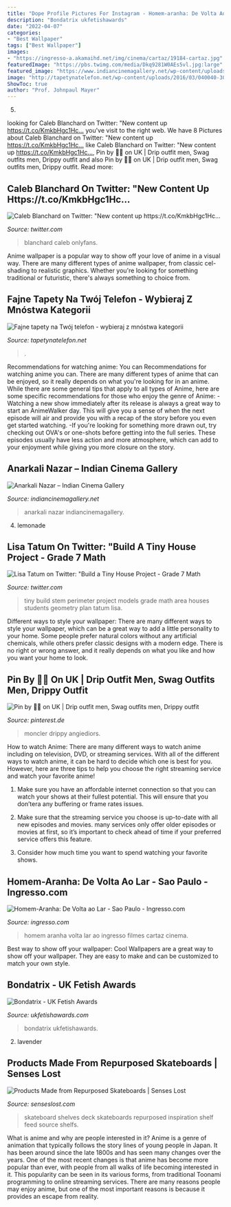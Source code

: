 ```yaml
---
title: "Dope Profile Pictures For Instagram - Homem-aranha: De Volta Ao Lar"
description: "Bondatrix ukfetishawards"
date: "2022-04-07"
categories:
- "Best Wallpaper"
tags: ["Best Wallpaper"]
images:
- "https://ingresso-a.akamaihd.net/img/cinema/cartaz/19184-cartaz.jpg"
featuredImage: "https://pbs.twimg.com/media/Dkq9281W0AEs5vl.jpg:large"
featured_image: "https://www.indiancinemagallery.net/wp-content/uploads/2019/10/Actress-Anarkali-Nazar-11.jpg"
image: "http://tapetynatelefon.net/wp-content/uploads/2016/03/040040-300x450.jpg"
ShowToc: true
author: "Prof. Johnpaul Mayer"
---
```



5.

	

		
looking for Caleb Blanchard on Twitter: &quot;New content up https://t.co/KmkbHgc1Hc… you've visit to the right web. We have 8 Pictures about Caleb Blanchard on Twitter: &quot;New content up https://t.co/KmkbHgc1Hc… like Caleb Blanchard on Twitter: &quot;New content up https://t.co/KmkbHgc1Hc…, Pin by 🥷🏾 on UK | Drip outfit men, Swag outfits men, Drippy outfit and also Pin by 🥷🏾 on UK | Drip outfit men, Swag outfits men, Drippy outfit. Read more:
		
    
## Caleb Blanchard On Twitter: &quot;New Content Up Https://t.co/KmkbHgc1Hc…

<img loading=lazy src="https://pbs.twimg.com/media/Dkq9281W0AEs5vl.jpg:large" onerror="this.onerror=null;this.src='https://tse1.mm.bing.net/th?id=OIP.KEDk16ZDfNaZtXjswz7LdAHaO0&amp;pid=15.1';" alt="Caleb Blanchard on Twitter: &quot;New content up https://t.co/KmkbHgc1Hc…">

_Source: twitter.com_

>blanchard caleb onlyfans. 

	

Anime wallpaper is a popular way to show off your love of anime in a visual way. There are many different types of anime wallpaper, from classic cel-shading to realistic graphics. Whether you're looking for something traditional or futuristic, there's always something to choice from.

    
## Fajne Tapety Na Twój Telefon - Wybieraj Z Mnóstwa Kategorii

<img loading=lazy src="http://tapetynatelefon.net/wp-content/uploads/2016/03/040040-300x450.jpg" onerror="this.onerror=null;this.src='https://tse2.mm.bing.net/th?id=OIP.WkKq7AEnosFvcdJ5MxtFrwHaLH&amp;pid=15.1';" alt="Fajne tapety na Twój telefon - wybieraj z mnóstwa kategorii">

_Source: tapetynatelefon.net_

>. 

	

Recommendations for watching anime: You can
Recommendations for watching anime you can. There are many different types of anime that can be enjoyed, so it really depends on what you're looking for in an anime. While there are some general tips that apply to all types of Anime, here are some specific recommendations for those who enjoy the genre of Anime: 
-Watching a new show immediately after its release is always a great way to start an AnimeWalker day. This will give you a sense of when the next episode will air and provide you with a recap of the story before you even get started watching. 
-If you're looking for something more drawn out, try checking out OVA's or one-shots before getting into the full series. These episodes usually have less action and more atmosphere, which can add to your enjoyment while giving you more closure on the story.

    
## Anarkali Nazar – Indian Cinema Gallery

<img loading=lazy src="https://www.indiancinemagallery.net/wp-content/uploads/2019/10/Actress-Anarkali-Nazar-11.jpg" onerror="this.onerror=null;this.src='https://tse3.mm.bing.net/th?id=OIP.7jIANJvqL-c3gjRcd60pBwHaLJ&amp;pid=15.1';" alt="Anarkali Nazar – Indian Cinema Gallery">

_Source: indiancinemagallery.net_

>anarkali nazar indiancinemagallery. 

	

4. lemonade 

    
## Lisa Tatum On Twitter: &quot;Build A Tiny House Project - Grade 7 Math

<img loading=lazy src="https://pbs.twimg.com/media/DTjp2zpXkAE3PYH.jpg:large" onerror="this.onerror=null;this.src='https://tse1.mm.bing.net/th?id=OIP.n1BcBCrU1eZGoWtPasmTewHaJ4&amp;pid=15.1';" alt="Lisa Tatum on Twitter: &quot;Build a Tiny House Project - Grade 7 Math">

_Source: twitter.com_

>tiny build stem perimeter project models grade math area houses students geometry plan tatum lisa. 

	

Different ways to style your wallpaper:
There are many different ways to style your wallpaper, which can be a great way to add a little personality to your home. Some people prefer natural colors without any artificial chemicals, while others prefer classic designs with a modern edge. There is no right or wrong answer, and it really depends on what you like and how you want your home to look.

    
## Pin By 🥷🏾 On UK | Drip Outfit Men, Swag Outfits Men, Drippy Outfit

<img loading=lazy src="https://i.pinimg.com/736x/63/5d/26/635d26739a245459694fb878309b24a9.jpg" onerror="this.onerror=null;this.src='https://tse3.mm.bing.net/th?id=OIP.6OyYwI6iHrxBF68L-PuqRQHaJ3&amp;pid=15.1';" alt="Pin by 🥷🏾 on UK | Drip outfit men, Swag outfits men, Drippy outfit">

_Source: pinterest.de_

>moncler drippy angiediors. 

	

How to watch Anime: There are many different ways to watch anime including on television, DVD, or streaming services.
With all of the different ways to watch anime, it can be hard to decide which one is best for you. However, here are three tips to help you choose the right streaming service and watch your favorite anime!
1. Make sure you have an affordable internet connection so that you can watch your shows at their fullest potential. This will ensure that you don’tera any buffering or frame rates issues.

2. Make sure that the streaming service you choose is up-to-date with all new episodes and movies. many services only offer older episodes or movies at first, so it’s important to check ahead of time if your preferred service offers this feature.

3. Consider how much time you want to spend watching your favorite shows.

    
## Homem-Aranha: De Volta Ao Lar - Sao Paulo - Ingresso.com

<img loading=lazy src="https://ingresso-a.akamaihd.net/img/cinema/cartaz/19184-cartaz.jpg" onerror="this.onerror=null;this.src='https://tse1.mm.bing.net/th?id=OIP.VuoTbkXYVPdljB1WpSL3gAHaK4&amp;pid=15.1';" alt="Homem-Aranha: De Volta ao Lar - Sao Paulo - Ingresso.com">

_Source: ingresso.com_

>homem aranha volta lar ao ingresso filmes cartaz cinema. 

	

Best way to show off your wallpaper:
Cool Wallpapers are a great way to show off your wallpaper. They are easy to make and can be customized to match your own style.

    
## Bondatrix - UK Fetish Awards

<img loading=lazy src="https://ukfetishawards.com/wp-content/uploads/2020/01/D58EBAA7-3972-4306-9181-66463327B82D-e1581637600399-700x933.jpeg" onerror="this.onerror=null;this.src='https://tse1.mm.bing.net/th?id=OIP.RRHK-9r9GNPpoj4bxnOdjwHaJ3&amp;pid=15.1';" alt="Bondatrix - UK Fetish Awards">

_Source: ukfetishawards.com_

>bondatrix ukfetishawards. 

	

2. lavender 

    
## Products Made From Repurposed Skateboards | Senses Lost

<img loading=lazy src="http://senseslost.com/third-rail-content/uploads/skateboard-deck-shelves.jpg" onerror="this.onerror=null;this.src='https://tse1.mm.bing.net/th?id=OIP.PYZ9-pQYpOM-4Pzse2mSXAHaLG&amp;pid=15.1';" alt="Products Made from Repurposed Skateboards | Senses Lost">

_Source: senseslost.com_

>skateboard shelves deck skateboards repurposed inspiration shelf feed source shelfs. 

	

What is anime and why are people interested in it?
Anime is a genre of animation that typically follows the story lines of young people in Japan. It has been around since the late 1800s and has seen many changes over the years. One of the most recent changes is that anime has become more popular than ever, with people from all walks of life becoming interested in it. This popularity can be seen in its various forms, from traditional Toonami programming to online streaming services. There are many reasons people may enjoy anime, but one of the most important reasons is because it provides an escape from reality.

